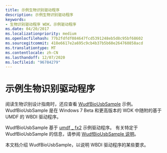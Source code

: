 ```yaml
---
title: 示例生物识别驱动程序
description: 示例生物识别驱动程序
keywords:
- 生物识别驱动程序 WDK，示例驱动程序
ms.date: 04/20/2017
ms.localizationpriority: medium
ms.openlocfilehash: 77b2fdfdf084647fcd5391248eb5d8c95bf68602
ms.sourcegitcommit: 418e6617e2a695c9cb4b37b5b60e264760858acd
ms.translationtype: MT
ms.contentlocale: zh-CN
ms.lasthandoff: 12/07/2020
ms.locfileid: "96784279"
---
```

# <a name="sample-biometric-driver"></a>示例生物识别驱动程序


阅读生物识别设计指南时，还应查看 [WudfBioUsbSample](https://github.com/Microsoft/Windows-driver-samples/tree/master/biometrics/driver) 示例。 WudfBioUsbSample 是在 Windows 7 Beta 和更高版本的 WDK 中随附的基于 UMDF 的 WBDI 驱动程序。

WudfBioUsbSample 基于 [umdf \_ fx2](https://github.com/Microsoft/Windows-driver-samples/tree/3528ffbb369fa0611aefd14c97bdd6ac5ee50c41/usb/umdf_fx2) 示例驱动程序。 有关特定于 WudfBioUsbSample 的信息，请参阅 [WudfBioUsbSample 说明](https://github.com/Microsoft/Windows-driver-samples/tree/master/biometrics)。

本文档介绍 WudfBioUsbSample，以说明 WBDI 驱动程序的某些要求。

 

 





